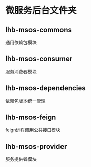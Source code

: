 # 微服务后台文件夹
## lhb-msos-commons
通用依赖包模块

## lhb-msos-consumer
服务消费者模块

## lhb-msos-dependencies
依赖包版本统一管理

## lhb-msos-feign
feign远程调用公共接口模块

## lhb-msos-provider
服务提供者模块

